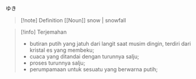ゆき
>[!note] Definition 
>[[Noun]]
>snow | snowfall

>[!info] Terjemahan
>- butiran putih yang jatuh dari langit saat musim dingin, terdiri dari kristal es yang membeku;
>- cuaca yang ditandai dengan turunnya salju;
>- proses turunnya salju;
>- perumpamaan untuk sesuatu yang berwarna putih;